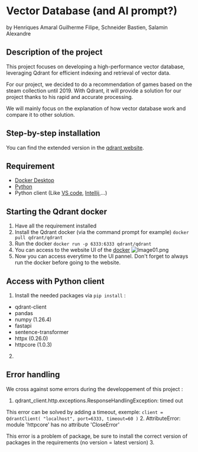 # Vector Database (and AI prompt?)
by Henriques Amaral Guilherme Filipe, Schneider Bastien, Salamin Alexandre


## Description of the project

This project focuses on developing a high-performance vector database, leveraging Qdrant for efficient indexing and retrieval of vector data.

For our project, we decided to do a recommendation of games based on the steam collection until 2019. With Qdrant, it will provide a solution for our project thanks to his rapid and accurate processing.

We will mainly focus on the explanation of how vector database work and compare it to other solution.

## Step-by-step installation
You can find the extended version in the [qdrant website](https://qdrant.tech/).

## Requirement

 - [Docker Desktop](https://www.docker.com/products/docker-desktop/)
 - [Python](https://www.python.org/downloads/)
 - Python client (Like [VS code](https://code.visualstudio.com/download), [Intellij](https://www.jetbrains.com/idea/download/?section=windows),...)

##  Starting the Qdrant docker

1. Have all the requirement installed
2. Install the Qdrant docker (via the command prompt for example)
```docker pull qdrant/qdrant```
3. Run the docker
``docker run -p 6333:6333 qdrant/qdrant``
4. You can access to the website UI of the [docker](http://localhost:6333/dashboard)
![Image01.png](Documents/Images/Image01.png)
5. Now you can access everytime to the UI pannel. Don't forget to always run the docker before going to the website.

## Access with Python client

1. Install the needed packages via ```pip install``` :
 - qdrant-client
 - pandas
 - numpy (1.26.4)
 - fastapi
 - sentence-transformer
 - httpx (0.26.0)
 - httpcore (1.0.3)
2. 

## Error handling
We cross against some errors during the developpement of this project :

1. qdrant_client.http.exceptions.ResponseHandlingException: timed out

This error can be solved by adding a timeout, exemple:
``
client = QdrantClient(
    "localhost",
    port=6333,
    timeout=60
)
``
2. AttributeError: module 'httpcore' has no attribute 'CloseError'

This error is a problem of package, be sure to install the correct version of packages in the requirements (no version = latest version)
3. 